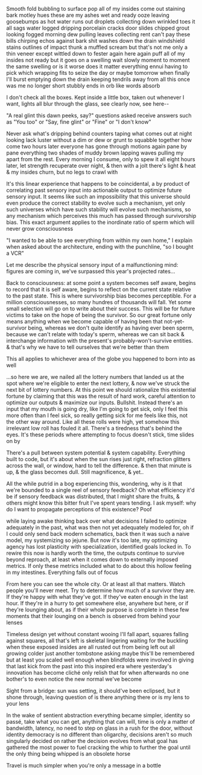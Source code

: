 Smooth fold bubbling to surface pop all of my insides come out staining bark motley hues these are my ashes wet and ready ooze leaving goosebumps as hot water runs out droplets collecting down wrinkled toes it all sags water logged dripping porcelain cracks door slides chipped grout looking fogged morning dew pulling leaves collecting rent can't pay these bills chirping echos against bark shit washes down the drain windshield stains outlines of impact thunk a muffled scream but that's not me only a thin veneer except wittled down to fester again here again puff all of my insides not ready but it goes on a swelling wait slowly moment to moment the same swelling or is it worse does it matter everything ennui having to pick which wrapping fits to seize the day or maybe tomorrow when finally I'll burst emptying down the drain keeping tendrils away from all this once was me no longer short stubbly ends in orb like words absorb

I don't check all the boxes. Kept inside a little box, taken out whenever I want, lights all blur through the glass, see clearly now, see here--

"A real glint this dawn peeks, say?" questions asked receive answers such as "You too" or "Say, fine glint" or "Fine" or "I don't know"

Never ask what's dripping behind counters taping what comes out at night looking lack luster without a dim or dew or grunt to squabble together how come two hours later everyone has gone through motions again pane by pane everything two shades of muddy brown lapping waves pulling my apart from the rest. Every morning I consume, only to spew it all eight hours later, let strength recuperate over night, & then with a jolt there's light & heat & my insides churn, but no legs to crawl with

It's this linear experience that happens to be coincidental, a by product of correlating past sensory input into actionable output to optimize future sensory input. It seems like such an impossibility that this universe should even produce the correct stability to evolve such a mechanism, yet only such universes which have such stability will evolve such mechanisms, so any mechanism which perceives this much has passed through survivorship bias. This exact argument applies to the inordinate ratio of sperm which will never grow consciousness

"I wanted to be able to see everything from within my own home," I explain when asked about the architecture, ending with the punchline, "so I bought a VCR"

Let me describe the physical sensory input of a malfunctioning mind: figures are coming in, we've surpassed this year's projected rates...

Back to consciousness: at some point a system becomes self aware, begins to record that it is self aware, begins to reflect on the current state relative to the past state. This is where survivorship bias becomes perceptible. For a million consciousnesses, so many hundres of thousands will fall. Yet some small selection will go on to write about their success. This will be for future victims to take on the hope of being the survivor. So our great fortune only means anything when we become capable of having been that not-yet-survivor being, whereas we don't quite identify as having ever been sperm, because we can't relate with today's sperm, whereas we can sit back & interchange information with the present's probably-won't-survive entities. & that's why we have to tell ourselves that we're better than them

This all applies to whichever area of the globe you happened to born into as well

...so here we are, we nailed all the lottery numbers that landed us at the spot where we're eligible to enter the next lottery, & now we've struck the next bit of lottery numbers. At this point we should rationalize this existential fortune by claiming that this was the result of hard work, careful attention to optimize our outputs & maximize our inputs. Bullshit. Instead there's an input that my mouth is going dry, like I'm going to get sick, only I feel this more often than I feel sick, so really getting sick for me feels like this, not the other way around. Like all these rolls were high, yet somehow this irrelevant low roll has fouled it all. There's a tiredness that's behind the eyes. It's these periods where attempting to focus doesn't stick, time slides on by

There's a pull between system potential & system capability. Everything built to code, but it's about when the sun rises just right, refraction glitters across the wall, or window, hard to tell the difference. & then that minute is up, & the glass becomes dull. Still magnificence, & yet..

All the while putrid in a bog experiencing this, wondering, why is it that we're bounded to a single reel of sensory feedback? Oh what efficiency it'd be if sensory feedback was distributed, that I might share the fruits, & others might know this bitter fruit I've spent years tending. I ask myself: why do I want to propagate perceptions of this existence? Poof

while laying awake thinking back over what decisions I failed to optimize adequately in the past, what was then not yet adequately modeled for, oh if I could only send back modern schematics, back then it was such a naive model, my systemizing so jejune. But now it's too late, my optimizing agency has lost plasticity with specialization, identified goals locked in. To rewire this now is hardly worth the time, the outputs continue to survive beyond reproach, at least when it comes down to externally imposed metrics. If only these metrics included what to do about this hollow feeling in my intestines. Everything falls out of focus

From here you can see the whole city. Or at least all that matters. Watch people you'll never meet. Try to determine how much of a survivor they are. If they're happy with what they've got. If they've eaten enough in the last hour. If they're in a hurry to get somewhere else, anywhere but here, or if they're lounging about, as if their whole purpose is complete in these few moments that their lounging on a bench is observed from behind your lenses

Timeless design yet without constant wooing I'll fall apart, squares falling against squares, all that's left is skeletal lingering waiting for the buckling when these exposed insides are all rusted out from being left out all growing colder just another tombstone asking maybe this'll be remembered but at least you scaled well enough when blindfolds were involved in giving that last kick from the past into this inspired era where yesterday's innovation has become cliché only relish that for when afterwards no one bother's to even notice the new normal we've become

Sight from a bridge: sun was setting, it should've been eclipsed, but it shone through, leaving question of is there anything there or is my lens to your lens

In the wake of sentient abstraction everything became simpler, identity so passé, take what you can get, anything that can will, time is only a matter of bandwidth, latency, no need to step on glass in a rush for the door, without identity democracy is no different than oligarchy, decisions aren't so much singularly decided on rather the decision evolves from what goal has gathered the most power to fuel cracking the whip to further the goal until the only thing being whipped is an obsolete horse

Travel is much simpler when you're only a message in a bottle
